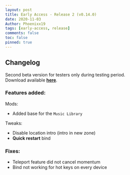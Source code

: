 ```yaml
---
layout: post
title: Early Access - Release 2 (v0.14.0)
date: 2020-11-03
Author: Phoenixx19
tags: [early-access, release]
comments: false
toc: false
pinned: true
---
```


## Changelog

Second beta version for testers only during testing period.<br>
Download available [**here**](https://github.com/Phoenixx19/JumpKingPlus/releases/tag/v0.14.0).
<!-- more -->

### Features added:

Mods:
- Added base for the `Music Library`

Tweaks:
- Disable location intro (intro in new zone)
- **Quick restart** bind


### Fixes:

- Teleport feature did not cancel momentum
- Bind not working for hot keys on every device
